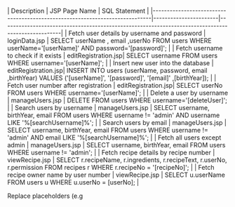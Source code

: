 | Description | JSP Page Name | SQL Statement | |-----------------------------------------------------------------------------|-----------------------|---------------------------------------------------------------------------------------------------| | Fetch user details by username and password | loginData.jsp | SELECT userName , email ,userNo FROM users WHERE userName='[userName]' AND password='[password]'; | | Fetch username to check if it exists | editRegistration.jsp| SELECT username FROM users WHERE username='[userName]'; | | Insert new user into the database | editRegistration.jsp| INSERT INTO users (userName, password, email ,birthYear) VALUES ('[userName]', '[password]', '[email]' ,[birthYear]); | | Fetch user number after registration | editRegistration.jsp| SELECT userNo FROM users WHERE username='[userName]'; | | Delete a user by username | manageUsers.jsp | DELETE FROM users WHERE username='[deleteUser]'; | | Search users by username | manageUsers.jsp | SELECT username, birthYear, email FROM users WHERE username != 'admin' AND username LIKE '%[searchUsername]%'; | | Search users by email | manageUsers.jsp | SELECT username, birthYear, email FROM users WHERE username != 'admin' AND email LIKE '%[searchUsername]%'; | | Fetch all users except admin | manageUsers.jsp | SELECT username, birthYear, email FROM users WHERE username != 'admin'; | | Fetch recipe details by recipe number | viewRecipe.jsp | SELECT r.recipeName, r.ingredients, r.recipeText, r.userNo, r.permission FROM recipes r WHERE r.recipeNo = '[recipeNo]'; | | Fetch recipe owner name by user number | viewRecipe.jsp | SELECT u.userName FROM users u WHERE u.userNo = [userNo]; |

Replace placeholders (e.g
